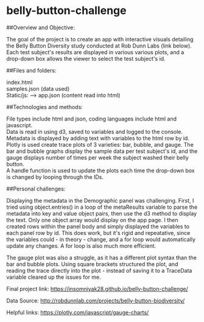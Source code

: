 # belly-button-challenge

##Overview and Objective:   

The goal of the project is to create an app with interactive visuals detailing the Belly Button Diversity study conducted at Rob Dunn Labs (link below). 
Each test subject's results are displayed in various various plots, and a drop-down box allows the viewer to select the test subject's id. 

##Files and folders:  

index.html  
samples.json (data used)  
Static/js: --> app.json (content read into html)  


##Technologies and methods:  

File types include html and json, coding languages include html and javascript.  
Data is read in using d3, saved to variables and logged to the console.  
Metadata is displayed by adding text with variables to the html row by id.  
Plotly is used create trace plots of 3 varieties: bar, bubble, and gauge. The bar and bubble graphs display the sample data per test subject's id, and the gauge displays number of times per week the subject washed their belly button.  
A handle function is used to update the plots each time the drop-down box is changed by looping through the IDs.  


##Personal challenges:  

Displaying the metadata in the Demographic panel was challenging. First, I tried using object.entries() in a loop of the metaResults variable to parse the metadata into key and value object pairs, then use the d3 method to display the text. Only one object array would display on the app page. I then created rows within the panel body and simply displayed the variables to each panel row by id. This does work, but it's rigid and repeatative, since the variables could - in theory - change, and a for loop would automatically update any changes. A for loop is also much more efficient.  

The gauge plot was also a struggle, as it has a different plot syntax than the bar and bubble plots. Using square brackets structured the plot, and reading the trace directly into the plot - instead of saving it to a TraceData variable cleared up the issues for me.

Final project link: https://insomniyak28.github.io/belly-button-challenge/  

Data Source: http://robdunnlab.com/projects/belly-button-biodiversity/  

Helpful links: https://plotly.com/javascript/gauge-charts/  
